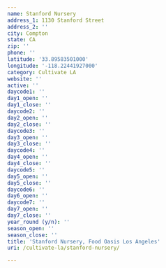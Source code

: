 ```yaml
---
name: Stanford Nursery
address_1: 1130 Stanford Street
address_2: ''
city: Compton
state: CA
zip: ''
phone: ''
latitude: '33.89583501000'
longitude: '-118.22441927000'
category: Cultivate LA
website: ''
active: ''
daycode1: ''
day1_open: ''
day1_close: ''
daycode2: ''
day2_open: ''
day2_close: ''
daycode3: ''
day3_open: ''
day3_close: ''
daycode4: ''
day4_open: ''
day4_close: ''
daycode5: ''
day5_open: ''
day5_close: ''
daycode6: ''
day6_open: ''
daycode7: ''
day7_open: ''
day7_close: ''
year_round (y/n): ''
season_open: ''
season_close: ''
title: 'Stanford Nursery, Food Oasis Los Angeles'
uri: /cultivate-la/stanford-nursery/

---
```

